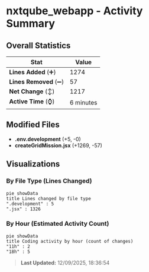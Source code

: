 # nxtqube_webapp - Activity Summary 

## Overall Statistics

| Stat                   | Value                                                             |
| ---------------------- | ----------------------------------------------------------------- |
| **Lines Added** (➕)   | 1274                                          |
| **Lines Removed** (➖) | 57                                        |
| **Net Change** (↕)    | 1217                |
| **Active Time** (⌚)   | 6 minutes |


## Modified Files
- **.env.development** (+5, -0)
- **createGridMission.jsx** (+1269, -57)

## Visualizations

### By File Type (Lines Changed)

```mermaid
pie showData
title Lines changed by file type
".development" : 5
".jsx" : 1326
```

### By Hour (Estimated Activity Count)

```mermaid
pie showData
title Coding activity by hour (count of changes)
"11h" : 2
"18h" : 5
```


> **Last Updated:** 12/09/2025, 18:36:54